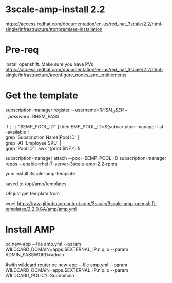# 3scale-amp-install 2.2

https://access.redhat.com/documentation/en-us/red_hat_3scale/2.2/html-single/infrastructure/#onpremises-installation

Pre-req
====================
install openshift. Make sure you have PVs
https://access.redhat.com/documentation/en-us/red_hat_3scale/2.2/html-single/infrastructure/#configure_nodes_and_entitlements

Get the template
====================
subscription-manager register --username=$RHSM_USER --password=$RHSM_PASS
 


if [ -z "$EMP_POOL_ID" ]
then
    EMP_POOL_ID=$(subscription-manager list --available | \
        grep 'Subscription Name\|Pool ID' | \
        grep -A1 'Employee SKU' | \
        grep 'Pool ID' | awk '{print $NF}')
fi


subscription-manager attach --pool=$EMP_POOL_ID
subscription-manager repos --enable=rhel-7-server-3scale-amp-2.2-rpms
    
yum install 3scale-amp-template

saved to /opt/amp/templates

OR just get template from

wget https://raw.githubusercontent.com/3scale/3scale-amp-openshift-templates/2.2.0.GA/amp/amp.yml

Install AMP
=================

oc new-app --file amp.yml --param WILDCARD_DOMAIN=apps.$EXTERNAL_IP.nip.io --param ADMIN_PASSWORD=admin

#with wildcard router
oc new-app --file amp.yml --param WILDCARD_DOMAIN=apps.$EXTERNAL_IP.nip.io --param WILDCARD_POLICY=Subdomain

